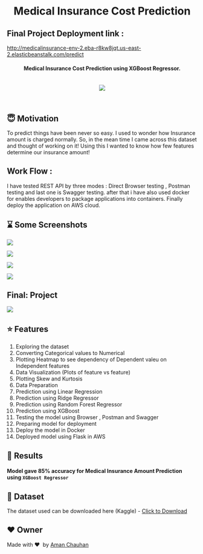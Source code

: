 <h1 align="center">Medical Insurance Cost Prediction</h1>

## Final Project Deployment link  :

http://medicalinsurance-env-2.eba-r8kw8jqt.us-east-2.elasticbeanstalk.com/predict

<div align= "center">
  <h4>Medical Insurance Cost Prediction using XGBoost Regressor.</h4><br>
  <img src="https://github.com/amanchauhan71/Medical-Insurance-Cost/blob/main/images/health-insurance.jpg">
</div>


&nbsp;&nbsp;&nbsp;&nbsp;&nbsp;&nbsp;&nbsp;&nbsp;&nbsp;&nbsp;&nbsp;&nbsp;&nbsp;&nbsp;&nbsp;&nbsp;&nbsp;&nbsp;&nbsp;&nbsp;&nbsp;&nbsp;&nbsp;&nbsp;&nbsp;&nbsp;&nbsp;&nbsp;&nbsp;&nbsp;&nbsp;&nbsp;&nbsp;&nbsp;&nbsp;

## :innocent: Motivation

To predict things have been never so easy. I used to wonder how Insurance amount is charged normally. So, in the mean time I came across this dataset and thought of working on it! Using this I wanted to know how few features determine our insurance amount! 

## Work Flow :

I have tested REST API by three modes : Direct Browser testing , Postman testing and last one is Swagger testing.
after that i have also used docker for enables developers to package applications into containers.
Finally deploy the application on AWS cloud.

## :hourglass: Some Screenshots

![](https://github.com/amanchauhan71/Medical-Insurance-Cost/blob/main/images/browser_testing.png)

![](https://github.com/amanchauhan71/Medical-Insurance-Cost/blob/main/images/postman_testing.png)

![](https://github.com/amanchauhan71/Medical-Insurance-Cost/blob/main/images/swagger_testing_1.png)

![](https://github.com/amanchauhan71/Medical-Insurance-Cost/blob/main/images/swagger_testing_2.png)

## Final: Project 

![](https://github.com/amanchauhan71/Medical-Insurance-Cost/blob/main/images/final_project.PNG)


## :star: Features
<ol>
    <li>Exploring the dataset</li>
    <li>Converting Categorical values to Numerical</li>
    <li>Plotting Heatmap to see dependency of Dependent valeu on Independent features</li>
    <li>Data Visualization (Plots of feature vs feature)</li>
    <li>Plotting Skew and Kurtosis</li>
    <li>Data Preparation</li>
    <li>Prediction using Linear Regression</li>
    <li>Prediction using Ridge Regressor</li>
    <li>Prediction using Random Forest Regressor</li>
    <li>Prediction using XGBoost</li>
    <li>Testing the model using Browser , Postman and Swagger</li>
    <li>Preparing model for deployment</li>
    <li>Deploy the model in Docker</li>
    <li>Deployed model using Flask in AWS</li>
</ol>

## :key: Results

####  Model gave 85% accuracy for Medical Insurance Amount Prediction using <code>XGBoost Regressor</code>


## :file_folder: Dataset
The dataset used can be downloaded here (Kaggle) - [Click to Download](https://www.kaggle.com/mirichoi0218/insurance)

## :heart: Owner
Made with :heart:&nbsp;  by [Aman Chauhan](https://github.com/amanchauhan71)


